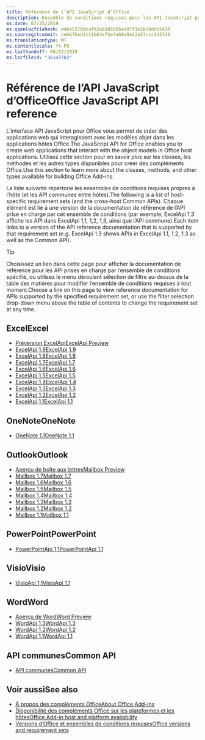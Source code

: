 ```yaml
---
title: Référence de l’API JavaScript d’Office
description: Ensemble de conditions requises pour les API JavaScript pour Office par hôte
ms.date: 07/25/2019
ms.openlocfilehash: e4b45370dcaf82a60d39264a97f1e28c0dab543d
ms.sourcegitcommit: ceb67bed1111b63e75e3a69a9a42a27ccc4d5749
ms.translationtype: MT
ms.contentlocale: fr-FR
ms.lasthandoff: 08/02/2019
ms.locfileid: "36143703"
---
```

# <a name="office-javascript-api-reference"></a><span data-ttu-id="5444f-103">Référence de l’API JavaScript d’Office</span><span class="sxs-lookup"><span data-stu-id="5444f-103">Office JavaScript API reference</span></span>

<span data-ttu-id="5444f-104">L’interface API JavaScript pour Office vous permet de créer des applications web qui interagissent avec les modèles objet dans les applications hôtes Office.</span><span class="sxs-lookup"><span data-stu-id="5444f-104">The JavaScript API for Office enables you to create web applications that interact with the object models in Office host applications.</span></span> <span data-ttu-id="5444f-105">Utilisez cette section pour en savoir plus sur les classes, les méthodes et les autres types disponibles pour créer des compléments Office.</span><span class="sxs-lookup"><span data-stu-id="5444f-105">Use this section to learn more about the classes, methods, and other types available for building Office Add-ins.</span></span>

<span data-ttu-id="5444f-106">La liste suivante répertorie les ensembles de conditions requises propres à l’hôte (et les API communes entre hôtes).</span><span class="sxs-lookup"><span data-stu-id="5444f-106">The following is a list of host-specific requirement sets (and the cross-host Common APIs).</span></span> <span data-ttu-id="5444f-107">Chaque élément est lié à une version de la documentation de référence de l’API prise en charge par cet ensemble de conditions (par exemple, ExcelApi 1,3 affiche les API dans ExcelApi 1,1, 1,2, 1,3, ainsi que l’API commune).</span><span class="sxs-lookup"><span data-stu-id="5444f-107">Each item links to a version of the API reference documentation that is supported by that requirement set (e.g. ExcelApi 1.3 shows APIs in ExcelApi 1.1, 1.2, 1.3 as well as the Common API).</span></span>

> [!TIP]
> <span data-ttu-id="5444f-108">Choisissez un lien dans cette page pour afficher la documentation de référence pour les API prises en charge par l’ensemble de conditions spécifié, ou utilisez le menu déroulant sélection de filtre au-dessus de la table des matières pour modifier l’ensemble de conditions requises à tout moment.</span><span class="sxs-lookup"><span data-stu-id="5444f-108">Choose a link on this page to view reference documentation for APIs supported by the specified requirement set, or use the filter selection drop-down menu above the table of contents to change the requirement set at any time.</span></span>

## <a name="excel"></a><span data-ttu-id="5444f-109">Excel</span><span class="sxs-lookup"><span data-stu-id="5444f-109">Excel</span></span>

- [<span data-ttu-id="5444f-110">Préversion ExcelApi</span><span class="sxs-lookup"><span data-stu-id="5444f-110">ExcelApi Preview</span></span>](/javascript/api/excel?view=excel-js-preview)
- [<span data-ttu-id="5444f-111">ExcelApi 1.9</span><span class="sxs-lookup"><span data-stu-id="5444f-111">ExcelApi 1.9</span></span>](/javascript/api/excel?view=excel-js-1.9)
- [<span data-ttu-id="5444f-112">ExcelApi 1.8</span><span class="sxs-lookup"><span data-stu-id="5444f-112">ExcelApi 1.8</span></span>](/javascript/api/excel?view=excel-js-1.8)
- [<span data-ttu-id="5444f-113">ExcelApi 1.7</span><span class="sxs-lookup"><span data-stu-id="5444f-113">ExcelApi 1.7</span></span>](/javascript/api/excel?view=excel-js-1.7)
- [<span data-ttu-id="5444f-114">ExcelApi 1.6</span><span class="sxs-lookup"><span data-stu-id="5444f-114">ExcelApi 1.6</span></span>](/javascript/api/excel?view=excel-js-1.6)
- [<span data-ttu-id="5444f-115">ExcelApi 1.5</span><span class="sxs-lookup"><span data-stu-id="5444f-115">ExcelApi 1.5</span></span>](/javascript/api/excel?view=excel-js-1.5)
- [<span data-ttu-id="5444f-116">ExcelApi 1.4</span><span class="sxs-lookup"><span data-stu-id="5444f-116">ExcelApi 1.4</span></span>](/javascript/api/excel?view=excel-js-1.4)
- [<span data-ttu-id="5444f-117">ExcelApi 1.3</span><span class="sxs-lookup"><span data-stu-id="5444f-117">ExcelApi 1.3</span></span>](/javascript/api/excel?view=excel-js-1.3)
- [<span data-ttu-id="5444f-118">ExcelApi 1.2</span><span class="sxs-lookup"><span data-stu-id="5444f-118">ExcelApi 1.2</span></span>](/javascript/api/excel?view=excel-js-1.2)
- [<span data-ttu-id="5444f-119">ExcelApi 1.1</span><span class="sxs-lookup"><span data-stu-id="5444f-119">ExcelApi 1.1</span></span>](/javascript/api/excel?view=excel-js-1.1)

## <a name="onenote"></a><span data-ttu-id="5444f-120">OneNote</span><span class="sxs-lookup"><span data-stu-id="5444f-120">OneNote</span></span>

- [<span data-ttu-id="5444f-121">OneNote 1,1</span><span class="sxs-lookup"><span data-stu-id="5444f-121">OneNote 1.1</span></span>](/javascript/api/onenote?view=onenote-js-1.1)

## <a name="outlook"></a><span data-ttu-id="5444f-122">Outlook</span><span class="sxs-lookup"><span data-stu-id="5444f-122">Outlook</span></span>

- [<span data-ttu-id="5444f-123">Aperçu de boîte aux lettres</span><span class="sxs-lookup"><span data-stu-id="5444f-123">Mailbox Preview</span></span>](/javascript/api/outlook?view=outlook-js-preview)
- [<span data-ttu-id="5444f-124">Mailbox 1.7</span><span class="sxs-lookup"><span data-stu-id="5444f-124">Mailbox 1.7</span></span>](/javascript/api/outlook?view=outlook-js-1.7)
- [<span data-ttu-id="5444f-125">Mailbox 1.6</span><span class="sxs-lookup"><span data-stu-id="5444f-125">Mailbox 1.6</span></span>](/javascript/api/outlook?view=outlook-js-1.6)
- [<span data-ttu-id="5444f-126">Mailbox 1.5</span><span class="sxs-lookup"><span data-stu-id="5444f-126">Mailbox 1.5</span></span>](/javascript/api/outlook?view=outlook-js-1.5)
- [<span data-ttu-id="5444f-127">Mailbox 1.4</span><span class="sxs-lookup"><span data-stu-id="5444f-127">Mailbox 1.4</span></span>](/javascript/api/outlook?view=outlook-js-1.4)
- [<span data-ttu-id="5444f-128">Mailbox 1.3</span><span class="sxs-lookup"><span data-stu-id="5444f-128">Mailbox 1.3</span></span>](/javascript/api/outlook?view=outlook-js-1.3)
- [<span data-ttu-id="5444f-129">Mailbox 1.2</span><span class="sxs-lookup"><span data-stu-id="5444f-129">Mailbox 1.2</span></span>](/javascript/api/outlook?view=outlook-js-1.2)
- [<span data-ttu-id="5444f-130">Mailbox 1.1</span><span class="sxs-lookup"><span data-stu-id="5444f-130">Mailbox 1.1</span></span>](/javascript/api/outlook?view=outlook-js-1.1)

## <a name="powerpoint"></a><span data-ttu-id="5444f-131">PowerPoint</span><span class="sxs-lookup"><span data-stu-id="5444f-131">PowerPoint</span></span>

- [<span data-ttu-id="5444f-132">PowerPointApi 1,1</span><span class="sxs-lookup"><span data-stu-id="5444f-132">PowerPointApi 1.1</span></span>](/javascript/api/powerpoint?view=powerpoint-js-1.1)

## <a name="visio"></a><span data-ttu-id="5444f-133">Visio</span><span class="sxs-lookup"><span data-stu-id="5444f-133">Visio</span></span>

- [<span data-ttu-id="5444f-134">VisioApi 1,1</span><span class="sxs-lookup"><span data-stu-id="5444f-134">VisioApi 1.1</span></span>](/javascript/api/visio?view=visio-js-1.1)

## <a name="word"></a><span data-ttu-id="5444f-135">Word</span><span class="sxs-lookup"><span data-stu-id="5444f-135">Word</span></span>

- [<span data-ttu-id="5444f-136">Aperçu de Word</span><span class="sxs-lookup"><span data-stu-id="5444f-136">Word Preview</span></span>](/javascript/api/word?view=word-js-preview)
- [<span data-ttu-id="5444f-137">WordApi 1.3</span><span class="sxs-lookup"><span data-stu-id="5444f-137">WordApi 1.3</span></span>](/javascript/api/word?view=word-js-1.3)
- [<span data-ttu-id="5444f-138">WordApi 1.2</span><span class="sxs-lookup"><span data-stu-id="5444f-138">WordApi 1.2</span></span>](/javascript/api/word?view=word-js-1.2)
- [<span data-ttu-id="5444f-139">WordApi 1.1</span><span class="sxs-lookup"><span data-stu-id="5444f-139">WordApi 1.1</span></span>](/javascript/api/word?view=word-js-1.1)

## <a name="common-api"></a><span data-ttu-id="5444f-140">API communes</span><span class="sxs-lookup"><span data-stu-id="5444f-140">Common API</span></span>

- [<span data-ttu-id="5444f-141">API communes</span><span class="sxs-lookup"><span data-stu-id="5444f-141">Common API</span></span>](/javascript/api/office?view=common-js)

## <a name="see-also"></a><span data-ttu-id="5444f-142">Voir aussi</span><span class="sxs-lookup"><span data-stu-id="5444f-142">See also</span></span>

- [<span data-ttu-id="5444f-143">À propos des compléments Office</span><span class="sxs-lookup"><span data-stu-id="5444f-143">About Office Add-ins</span></span>](/office/dev/add-ins/overview)
- [<span data-ttu-id="5444f-144">Disponibilité des compléments Office sur les plateformes et les hôtes</span><span class="sxs-lookup"><span data-stu-id="5444f-144">Office Add-in host and platform availability</span></span>](/office/dev/add-ins/overview/office-add-in-availability)
- [<span data-ttu-id="5444f-145">Versions d’Office et ensembles de conditions requises</span><span class="sxs-lookup"><span data-stu-id="5444f-145">Office versions and requirement sets</span></span>](/office/dev/add-ins/develop/office-versions-and-requirement-sets)
